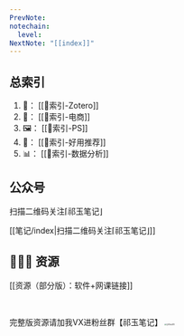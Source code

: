 ```yaml
---
PrevNote: 
notechain:
  level: 
NextNote: "[[index]]"
---
```


## 总索引

1. 📖： [[🔖索引-Zotero]]
2. 🛒： [[🔖索引-电商]]
3. 🖼️： [[🔖索引-PS]]
4. 📱： [[🔖索引-好用推荐]]
5. 📊： [[🔖索引-数据分析]]


## 公众号
扫描二维码关注⌈祁玉笔记⌋  <br/>

[[笔记/index|扫描二维码关注⌈祁玉笔记⌋]]



## 🌈📱📁 资源
[[资源（部分版）：软件+网课链接]]

<br/>

完整版资源请加我VX进粉丝群【祁玉笔记】
<img src="https://imgs-1302581161.cos.ap-guangzhou.myqcloud.com/ob/20250408161108179.webp" alt="|205x281" style="zoom: 23%;" >


